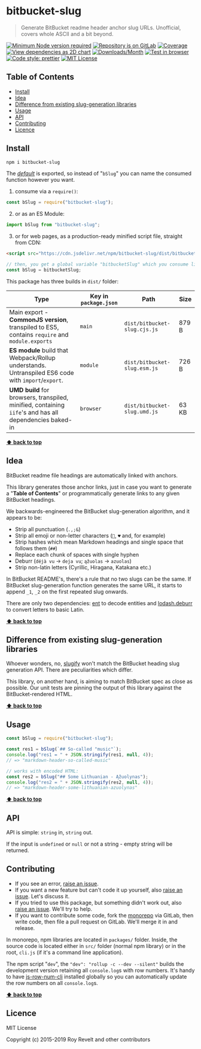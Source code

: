 # bitbucket-slug

> Generate BitBucket readme header anchor slug URLs. Unofficial, covers whole ASCII and a bit beyond.

[![Minimum Node version required][node-img]][node-url]
[![Repository is on GitLab][gitlab-img]][gitlab-url]
[![Coverage][cov-img]][cov-url]
[![View dependencies as 2D chart][deps2d-img]][deps2d-url]
[![Downloads/Month][downloads-img]][downloads-url]
[![Test in browser][runkit-img]][runkit-url]
[![Code style: prettier][prettier-img]][prettier-url]
[![MIT License][license-img]][license-url]

## Table of Contents

- [Install](#install)
- [Idea](#idea)
- [Difference from existing slug-generation libraries](#difference-from-existing-slug-generation-libraries)
- [Usage](#usage)
- [API](#api)
- [Contributing](#contributing)
- [Licence](#licence)

## Install

```bash
npm i bitbucket-slug
```

The [_default_](https://exploringjs.com/es6/ch_modules.html#_default-exports-one-per-module) is exported, so instead of "`bSlug`" you can name the consumed function however you want.

1. consume via a `require()`:

```js
const bSlug = require("bitbucket-slug");
```

2. or as an ES Module:

```js
import bSlug from "bitbucket-slug";
```

3. or for web pages, as a production-ready minified script file, straight from CDN:

```html
<script src="https://cdn.jsdelivr.net/npm/bitbucket-slug/dist/bitbucket-slug.umd.js"></script>
```

```js
// then, you get a global variable "bitbucketSlug" which you consume like this:
const bSlug = bitbucketSlug;
```

This package has three builds in `dist/` folder:

| Type                                                                                                    | Key in `package.json` | Path                         | Size  |
| ------------------------------------------------------------------------------------------------------- | --------------------- | ---------------------------- | ----- |
| Main export - **CommonJS version**, transpiled to ES5, contains `require` and `module.exports`          | `main`                | `dist/bitbucket-slug.cjs.js` | 879 B |
| **ES module** build that Webpack/Rollup understands. Untranspiled ES6 code with `import`/`export`.      | `module`              | `dist/bitbucket-slug.esm.js` | 726 B |
| **UMD build** for browsers, transpiled, minified, containing `iife`'s and has all dependencies baked-in | `browser`             | `dist/bitbucket-slug.umd.js` | 63 KB |

**[⬆ back to top](#)**

## Idea

BitBucket readme file headings are automatically linked with anchors.

This library generates those anchor links, just in case you want to generate a "**Table of Contents**" or programmatically generate links to any given BitBucket headings.

We backwards-engineered the BitBucket slug-generation algorithm, and it appears to be:

- Strip all punctuation (`.,;&`)
- Strip all emoji or non-letter characters (`🦄`, `♥` and, for example)
- Strip hashes which mean Markdown headings and single space that follows them (`##`)
- Replace each chunk of spaces with single hyphen
- Deburr (`déjà vu` -> `deja vu`; `ąžuolas` -> `azuolas`)
- Strip non-latin letters (Cyrillic, Hiragana, Katakana etc.)

In BitBucket README's, there's a rule that no two slugs can be the same. If BitBucket slug-generation function generates the same URL, it starts to append `_1`, `_2` on the first repeated slug onwards.

There are only two dependencies: [ent](https://www.npmjs.com/package/ent) to decode entities and [lodash.deburr](https://www.npmjs.com/package/lodash.deburr) to convert letters to basic Latin.

**[⬆ back to top](#)**

## Difference from existing slug-generation libraries

Whoever wonders, no, [slugify](https://github.com/sindresorhus/slugify) won't match the BitBucket heading slug generation API. There are peculiarities which differ.

This library, on another hand, is aiming to match BitBucket spec as close as possible. Our unit tests are pinning the output of this library against the BitBucket-rendered HTML.

**[⬆ back to top](#)**

## Usage

```js
const bSlug = require("bitbucket-slug");

const res1 = bSlug(`## So-called "music"`);
console.log("res1 = " + JSON.stringify(res1, null, 4));
// => "markdown-header-so-called-music"

// works with encoded HTML:
const res2 = bSlug("## Some Lithuanian - Ąžuolynas");
console.log("res2 = " + JSON.stringify(res2, null, 4));
// => "markdown-header-some-lithuanian-azuolynas"
```

**[⬆ back to top](#)**

## API

API is simple: `string` in, `string` out.

If the input is `undefined` or `null` or not a string - empty string will be returned.

## Contributing

- If you see an error, [raise an issue](<https://gitlab.com/codsen/codsen/issues/new?issue[title]=bitbucket-slug%20package%20-%20put%20title%20here&issue[description]=**Which%20package%20is%20this%20issue%20for**%3A%20%0Abitbucket-slug%0A%0A**Describe%20the%20issue%20(if%20necessary)**%3A%20%0A%0A%0A%2Fassign%20%40revelt>).
- If you want a new feature but can't code it up yourself, also [raise an issue](<https://gitlab.com/codsen/codsen/issues/new?issue[title]=bitbucket-slug%20package%20-%20put%20title%20here&issue[description]=**Which%20package%20is%20this%20issue%20for**%3A%20%0Abitbucket-slug%0A%0A**Describe%20the%20issue%20(if%20necessary)**%3A%20%0A%0A%0A%2Fassign%20%40revelt>). Let's discuss it.
- If you tried to use this package, but something didn't work out, also [raise an issue](<https://gitlab.com/codsen/codsen/issues/new?issue[title]=bitbucket-slug%20package%20-%20put%20title%20here&issue[description]=**Which%20package%20is%20this%20issue%20for**%3A%20%0Abitbucket-slug%0A%0A**Describe%20the%20issue%20(if%20necessary)**%3A%20%0A%0A%0A%2Fassign%20%40revelt>). We'll try to help.
- If you want to contribute some code, fork the [monorepo](https://gitlab.com/codsen/codsen/) via GitLab, then write code, then file a pull request on GitLab. We'll merge it in and release.

In monorepo, npm libraries are located in `packages/` folder. Inside, the source code is located either in `src/` folder (normal npm library) or in the root, `cli.js` (if it's a command line application).

The npm script "`dev`", the `"dev": "rollup -c --dev --silent"` builds the development version retaining all `console.log`s with row numbers. It's handy to have [js-row-num-cli](https://www.npmjs.com/package/js-row-num-cli) installed globally so you can automatically update the row numbers on all `console.log`s.

**[⬆ back to top](#)**

## Licence

MIT License

Copyright (c) 2015-2019 Roy Revelt and other contributors

[node-img]: https://img.shields.io/node/v/bitbucket-slug.svg?style=flat-square&label=works%20on%20node
[node-url]: https://www.npmjs.com/package/bitbucket-slug
[gitlab-img]: https://img.shields.io/badge/repo-on%20GitLab-brightgreen.svg?style=flat-square
[gitlab-url]: https://gitlab.com/codsen/codsen/tree/master/packages/bitbucket-slug
[cov-img]: https://img.shields.io/badge/coverage-100%25-brightgreen.svg?style=flat-square
[cov-url]: https://gitlab.com/codsen/codsen/tree/master/packages/bitbucket-slug
[deps2d-img]: https://img.shields.io/badge/deps%20in%202D-see_here-08f0fd.svg?style=flat-square
[deps2d-url]: http://npm.anvaka.com/#/view/2d/bitbucket-slug
[downloads-img]: https://img.shields.io/npm/dm/bitbucket-slug.svg?style=flat-square
[downloads-url]: https://npmcharts.com/compare/bitbucket-slug
[runkit-img]: https://img.shields.io/badge/runkit-test_in_browser-a853ff.svg?style=flat-square
[runkit-url]: https://npm.runkit.com/bitbucket-slug
[prettier-img]: https://img.shields.io/badge/code_style-prettier-ff69b4.svg?style=flat-square
[prettier-url]: https://prettier.io
[license-img]: https://img.shields.io/badge/licence-MIT-51c838.svg?style=flat-square
[license-url]: https://gitlab.com/codsen/codsen/blob/master/LICENSE

